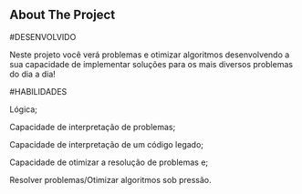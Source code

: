 <!-- ABOUT THE PROJECT -->
## About The Project

#DESENVOLVIDO

Neste projeto você verá problemas e otimizar algoritmos desenvolvendo a sua capacidade de implementar soluções para os mais diversos problemas do dia a dia!

#HABILIDADES

Lógica;

Capacidade de interpretação de problemas;

Capacidade de interpretação de um código legado;

Capacidade de otimizar a resolução de problemas e;

Resolver problemas/Otimizar algoritmos sob pressão.
